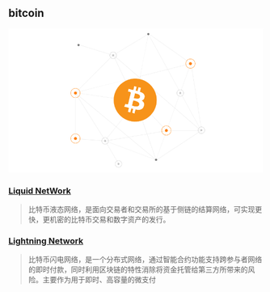 ## bitcoin
![image](../pic/bitcoin.png)

### [Liquid NetWork](https://blockstream.com/liquid/)
> 比特币液态网络，是面向交易者和交易所的基于侧链的结算网络，可实现更快，更机密的比特币交易和数字资产的发行。

### [Lightning Network](https://lightning.network/)
> 比特币闪电网络，是一个分布式网络，通过智能合约功能支持跨参与者网络的即时付款，同时利用区块链的特性消除将资金托管给第三方所带来的风险。主要作为用于即时、高容量的微支付